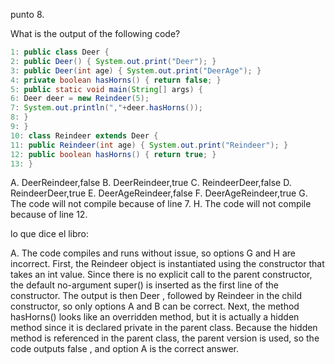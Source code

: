 punto 8.

What is the output of the following code?
```JAVA
1: public class Deer {
2: public Deer() { System.out.print("Deer"); }
3: public Deer(int age) { System.out.print("DeerAge"); }
4: private boolean hasHorns() { return false; }
5: public static void main(String[] args) {
6: Deer deer = new Reindeer(5);
7: System.out.println(","+deer.hasHorns());
8: }
9: }
10: class Reindeer extends Deer {
11: public Reindeer(int age) { System.out.print("Reindeer"); }
12: public boolean hasHorns() { return true; }
13: }
```

A. DeerReindeer,false
B. DeerReindeer,true
C. ReindeerDeer,false
D. ReindeerDeer,true
E. DeerAgeReindeer,false
F. DeerAgeReindeer,true
G. The code will not compile because of line 7.
H. The code will not compile because of line 12.

lo que dice el libro:

A. The code compiles and runs without issue, so options G and H are incorrect. First,
the Reindeer object is instantiated using the constructor that takes an int value. Since
there is no explicit call to the parent constructor, the default no-argument super()
is inserted as the first line of the constructor. The output is then Deer , followed by
Reindeer in the child constructor, so only options A and B can be correct. Next,
the method hasHorns() looks like an overridden method, but it is actually a hidden
method since it is declared private in the parent class. Because the hidden method is
referenced in the parent class, the parent version is used, so the code outputs false ,
and option A is the correct answer.